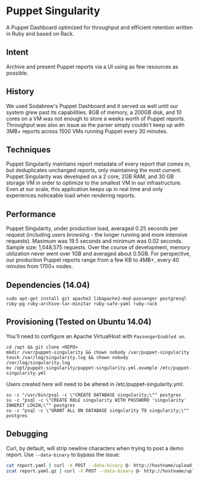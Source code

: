 Puppet Singularity
===

A Puppet Dashboard optimized for throughput and efficient retention written in Ruby and based on Rack.

Intent
---
Archive and present Puppet reports via a UI using as few resources as possible.

History
---
We used Sodabrew's Puppet Dashboard and it served us well until our system grew past its capabilities.  8GB of memory, a 200GB disk, and 10 cores on a VM was not enough to store a weeks worth of Puppet reports.  Throughput was also an issue as the parser simply couldn't keep up with 3MB+ reports across 1500 VMs running Puppet every 30 minutes.

Techniques
---
Puppet Singularity maintains report metadata of every report that comes in, but deduplicates unchanged reports, only maintaining the most current.
Puppet Singularity was developed on a 2 core, 2GB RAM, and 30 GB storage VM in order to optimize to the smallest VM in our infrastructure.  Even at our scale, this application keeps up in real time and only experiences noticeable load when rendering reports.

Performance
---
Puppet Singularity, under production load, averaged 0.25 seconds per request (including users browsing - the longer running and more intensive requests).  Maximum was 19.5 seconds and minimum was 0.02 seconds.  Sample size: 1,048,575 requests.
Over the course of development, memory utilization never went over 1GB and averaged about 0.5GB.
For perspective, our production Puppet reports range from a few KB to 4MB+, every 40 minutes from 1700+ nodes.

Dependencies (14.04)
---
```
sudo apt-get install git apache2 libapache2-mod-passenger postgresql ruby-pg ruby-archive-tar-minitar ruby-safe-yaml ruby-rack
```

Provisioning (Tested on Ubuntu 14.04)
---
You'll need to configure an Apache VirtualHost with `PassengerEnabled on`.
```
cd /opt && git clone <REPO>
mkdir /var/puppet-singularity && chown nobody /var/puppet-singularity
touch /var/log/singularity.log && chown nobody /var/log/singularity.log
mv /opt/puppet-singularity/puppet-singularity.yml.example /etc/puppet-singularity.yml
```
Users created here will need to be altered in /etc/puppet-singularity.yml:
```
su -c "/usr/bin/psql -c \"CREATE DATABASE singularity;\"" postgres
su -c "psql -c \"CREATE ROLE singularity WITH PASSWORD 'singularity' INHERIT LOGIN;\"" postgres
su -c "psql -c \"GRANT ALL ON DATABASE singularity TO singularity;\"" postgres
```

Debugging
---
Curl, by default, will strip newline characters when trying to post a demo report.  Use `--data-binary` to bypass the issue:
```bash
cat report.yaml | curl -X POST --data-binary @- http://hostname/upload
zcat report.yaml.gz | curl -X POST --data-binary @- http://hostname/upload
```
